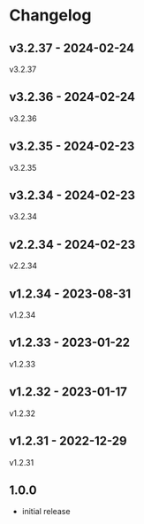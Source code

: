 # Changelog

## v3.2.37 - 2024-02-24

v3.2.37

## v3.2.36 - 2024-02-24

v3.2.36

## v3.2.35 - 2024-02-23

v3.2.35

## v3.2.34 - 2024-02-23

v3.2.34

## v2.2.34 - 2024-02-23

v2.2.34

## v1.2.34 - 2023-08-31

v1.2.34

## v1.2.33 - 2023-01-22

v1.2.33

## v1.2.32 - 2023-01-17

v1.2.32

## v1.2.31 - 2022-12-29

v1.2.31

## 1.0.0

- initial release
